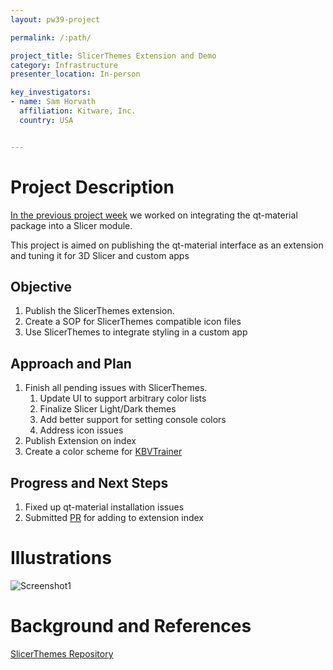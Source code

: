```yaml
---
layout: pw39-project

permalink: /:path/

project_title: SlicerThemes Extension and Demo
category: Infrastructure
presenter_location: In-person

key_investigators:
- name: Sam Horvath
  affiliation: Kitware, Inc.
  country: USA


---
```


# Project Description

<!-- Add a short paragraph describing the project. -->
[In the previous project week](https://projectweek.na-mic.org/PW38_2023_GranCanaria/Projects/SlicerQSS/) we worked on integrating the qt-material package into a Slicer module.

This project is aimed on publishing the qt-material interface as an extension and tuning it for 3D Slicer and custom apps

## Objective

<!-- Describe here WHAT you would like to achieve (what you will have as end result). -->

1. Publish the SlicerThemes extension.
1. Create a SOP for SlicerThemes compatible icon files
1. Use SlicerThemes to integrate styling in a custom app

## Approach and Plan

<!-- Describe here HOW you would like to achieve the objectives stated above. -->

1. Finish all pending issues with SlicerThemes.
    1. Update UI to support arbitrary color lists
    1. Finalize Slicer Light/Dark themes
    1. Add better support for setting console colors
    1. Address icon issues
1. Publish Extension on index
1. Create a color scheme for [KBVTrainer](https://www.kitware.com/introducing-imstk-part2/)

## Progress and Next Steps

<!-- Update this section as you make progress, describing of what you have ACTUALLY DONE.
     If there are specific steps that you could not complete then you can describe them here, too. -->
1. Fixed up qt-material installation issues
1. Submitted [PR](https://github.com/Slicer/ExtensionsIndex/pull/1947) for adding to extension index


# Illustrations

<!-- Add pictures and links to videos that demonstrate what has been accomplished.
![Description of picture](Example2.jpg)
![Some more images](Example2.jpg)
-->

![Screenshot1](https://github.com/NA-MIC/ProjectWeek/assets/25040869/58bb575b-aad1-4cb3-a385-2f3e051ce4ef)

# Background and References

[SlicerThemes Repository](https://github.com/sjh26/SlicerThemes)

<!-- If you developed any software, include link to the source code repository.
     If possible, also add links to sample data, and to any relevant publications. -->
